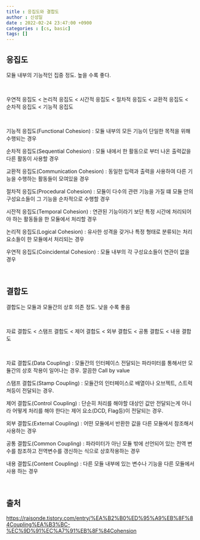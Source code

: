 ```yaml
---
title : 응집도와 결합도
author : 신성일
date : 2022-02-24 23:47:00 +0900
categories : [cs, basic]
tags: []
---
```


## **응집도**

모듈 내부의 기능적인 집중 정도. 높을 수록 좋다.

<br/>

우연적 응집도 < 논리적 응집도 < 시간적 응집도 < 절차적 응집도 < 교환적 응집도 < 순차적 응집도 < 기능적 응집도

<br/>

기능적 응집도(Functional Cohesion) : 모듈 내부의 모든 기능이 단일한 목적을 위해 수행되는 경우

순차적 응집도(Sequential Cohesion) : 모듈 내에서 한 활동으로 부터 나온 출력값을 다른 활동이 사용할 경우

교환적 응집도(Communication Cohesion) : 동일한 입력과 출력을 사용하여 다른 기능을 수행하는 활동들이 모여있을 경우

절차적 응집도(Procedural Cohesion) : 모듈이 다수의 관련 기능을 가질 떄 모듈 안의 구성요소들이 그 기능을 순차적으로 수행할 경우

시잔적 응집도(Temporal Cohesion) : 연관된 기능이라기 보단 특정 시간에 처리되어야 하는 활동들을 한 모듈에서 처리할 경우

논리적 응집도(Logical Cohesion) : 유사한 성격을 갖거나 특정 형태로 분류되는 처리 요소들이 한 모듈에서 처리되는 경우

우연적 응집도(Coincidental Cohesion) : 모듈 내부의 각 구성요소들이 연관이 없을 경우

<br/>

## **결합도**

결합도는 모듈과 모듈간의 상호 의존 정도. 낮을 수록 좋음

<br/>

자료 결합도 < 스탬프 결합도 < 제어 결합도 < 외부 결합도 < 공통 결합도 < 내용 결합도

<br/>

자료 결합도(Data Coupling) : 모듈간의 인터페이스 전달되는 파라미터를 통해서만 모듈간의 상호 작용이 일어나는 경우. 깔끔한 Call by value

스탬프 결합도(Stamp Coupling) : 모듈간의 인터페이스로 배열이나 오브젝트, 스트럭쳐등이 전달되는 경우. 

제어 결합도(Control Coupling) : 단순히 처리를 해야할 대상인 값만 전달되는게 아니라 어떻게 처리를 해야 한다는 제어 요소(DCD, Flag등)이 전달되는 경우.

외부 결합도(External Coupling) : 어떤 모듈에서 반환한 값을 다른 모듈에서 참조해서 사용하는 경우

공통 결합도(Common Coupling) : 파라미터가 아닌 모듈 밖에 선언되어 있는 전역 변수를 참조하고 전역변수를 갱신하는 식으로 상호작용하는 경우

내용 결합도(Content Coupling) : 다른 모듈 내부에 있는 변수나 기능을 다른 모듈에서 사용 하는 경우



<br/>

## **출처**

https://raisonde.tistory.com/entry/%EA%B2%B0%ED%95%A9%EB%8F%84Coupling%EA%B3%BC-%EC%9D%91%EC%A7%91%EB%8F%84Cohension